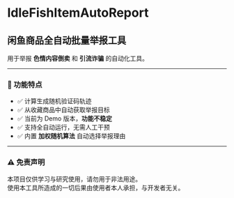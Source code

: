 # IdleFishItemAutoReport

## 闲鱼商品全自动批量举报工具

用于举报 **色情内容倒卖** 和 **引流诈骗** 的自动化工具。

---

### 🔧 功能特点

- ✅ 计算生成随机验证码轨迹 
- ✅ 从收藏商品中自动获取举报目标  
- ✅ 当前为 Demo 版本，**功能不稳定**  
- ✅ 支持全自动运行，无需人工干预  
- ✅ 内置 **加权随机算法** 自动选择举报理由  

---

### ⚠️ 免责声明

本项目仅供学习与研究使用，请勿用于非法用途。  
使用本工具所造成的一切后果由使用者本人承担，与开发者无关。
